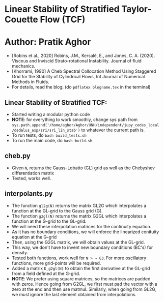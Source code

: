 # Linear Stability of Stratified Taylor-Couette Flow (TCF)
# Author: Pratik Aghor

* [Robins et al., 2020] Robins, J.M., Kersalé, E., and Jones, C. A. (2020). Viscous and Inviscid Strato-rotational Instability.
Journal of fluid mechanics.
* [Khorrami, 1990] A Cheb Spectral Collocation Method Using Staggered Grid for the Stability 
of Cylindrical Flows, Int Journal of Numerical Methods in Fluids.
* For details, read the blog. (do ```pdflatex blogname.tex``` in the terminal)

## Linear Stability of Stratified TCF:
* Started writing a modular python code 
* **NOTE**: for everything to work smoothly, change sys path from ```sys.path.append('/home/aghor/Aghor/UNH/independent/jupy_codes_local/dedalus_exp/sri/sri_lin_stab')``` to whatever the current path is. 
* To run tests, do ```bash build_tests.sh```
* To run the main code, do ```bash build.sh```

## cheb.py
* Given ```N```, returns the Gauss-Lobatto (GL) grid as well as the Chebyshev differentiation matrix
* Tested, works well. 

## interpolants.py
* The function ```gl2g(N)``` returns the matrix GL2G which interpolates a function at the GL-grid to the Gauss grid (G). 
* The function ```g2gl(N)``` returns the matrix G2GL which interpolates a function at the G-grid to the GL-grid. 
* We will need these interpolation matrices for the continuity equation. 
* As it has no boundary conditions, we will enforce the linearized conituity equation at the G-grid
* Then, using the G2GL matrix, we will obtain values at the GL-grid. 
* This way, we don't have to invent new boundary conditions (BC's) for density. 
* Tested both functions, work well for ```N > ~ 63```. For more oscillatory functions, more grid-points will be required. 
* Added a matrix ```D_g2gl(N)``` to obtain the first derivative at the GL-grid from a field defined at the G-grid. 
* **NOTE**: We prefer using square matrices, so the matrices are padded with zeros. Hence going from G2GL, we first must pad the vector with a zero at the end and then use matmul. Similarly, when going from GL2G, we must ignore the last element obtained from interpolations. 
